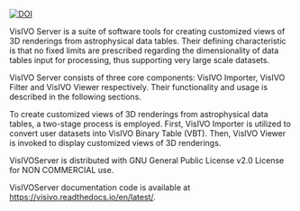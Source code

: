 [![DOI](https://zenodo.org/badge/421870408.svg)](https://zenodo.org/badge/latestdoi/421870408)

VisIVO Server is a suite of software tools for creating customized views of 3D renderings from astrophysical data tables. Their defining characteristic is that no fixed limits are prescribed regarding the dimensionality of data tables input for processing, thus supporting very large scale datasets.

VisIVO Server consists of three core components: VisIVO Importer, VisIVO Filter and VisIVO Viewer respectively. Their functionality and usage is described in the following sections.

To create customized views of 3D renderings from astrophysical data tables, a two-stage process is employed. First, VisIVO Importer is utilized to convert user datasets into VisIVO Binary Table (VBT). Then, VisIVO Viewer is invoked to display customized views of 3D renderings.

VisIVOServer is distributed with GNU General Public License v2.0 License for NON COMMERCIAL use.

VisIVOServer documentation code is available at https://visivo.readthedocs.io/en/latest/.

